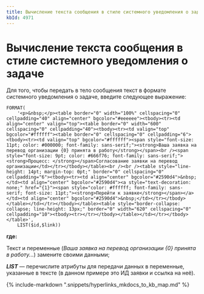 ```yaml
---
title: Вычисление текста сообщения в стиле системного уведомления о задаче
kbId: 4971
---
```


# Вычисление текста сообщения в стиле системного уведомления о задаче

Для того, чтобы передать в тело сообщения текст в формате системного уведомления о задаче, введите следующее выражение:

```
FORMAT(
    '<p>&nbsp;</p><table border="0" width="100%" cellspacing="0" cellpadding="40" align="center" bgcolor="#eeeeee"><tbody><tr><td align="center" valign="top"><table border="0" width="600" cellspacing="0" cellpadding="40"><tbody><tr><td valign="top" bgcolor="#ffffff"><table border="0" cellspacing="0" cellpadding="6"><tbody><tr><td valign="top" bgcolor="#ffffff"><span style="font-size: 11pt; color: #000000; font-family: sans-serif;"><strong>Ваша заявка на перевод организации {0} принята в работу</strong></span><br /><span style="font-size: 9pt; color: #666f76; font-family: sans-serif;"><strong>Процесс: </strong></span>Согласование заявки на перевод организации</td></tr></tbody></table><br /><br /><table style="line-height: 14pt; margin-top: 0pt;" border="0" cellspacing="0" cellpadding="6"><tbody><tr><td align="center" bgcolor="#2590d4">&nbsp;</td><td align="center" bgcolor="#2590d4"><a style="text-decoration: none;" href="{1}"><span style="color: #ffffff; font-family: sans-serif; font-size: 11pt;"><strong>Перейти к заявке</strong></span></a></td><td align="center" bgcolor="#2590d4">&nbsp;</td></tr></tbody></table></td></tr></tbody></table><table style="border-collapse: collapse; line-height: 13px;" border="0" width="620" cellspacing="0" cellpadding="10"><tbody><tr></tr></tbody></table></td></tr></tbody></table>',
    LIST($id,$link))
```

**где:**

Текст и переменные (*Ваша заявка на перевод организации {0} принята в работу...*) замените своими данными;

***LIST*** — перечислите атрибуты для передачи данных в переменные, указанные в тексте (в данном примере это ИД заявки и ссылка на неё).

{% include-markdown ".snippets/hyperlinks_mkdocs_to_kb_map.md" %}
